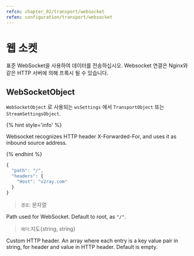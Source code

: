 ```yaml
---
refcn: chapter_02/transport/websocket
refen: configuration/transport/websocket
---
```

# 웹 소켓

표준 WebSocket을 사용하여 데이터를 전송하십시오. Websocket 연결은 Nginx와 같은 HTTP 서버에 의해 프록시 될 수 있습니다.

## WebSocketObject

`WebSocketObject` 로 사용되는 `wsSettings` 에서 `TransportObject` 또는 `StreamSettingsObject`.

{% hint style='info' %}

Websocket recognizes HTTP header X-Forwarded-For, and uses it as inbound source address.

{% endhint %}

```javascript
{
  "path": "/",
  "headers": {
    "Host": "v2ray.com"
  }
}
```

> `경로`: 문자열

Path used for WebSocket. Default to root, as `"/"`.

> `헤더`:지도{string, string}

Custom HTTP header. An array where each entry is a key value pair in string, for header and value in HTTP header. Default is empty.